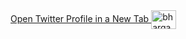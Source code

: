 <a href="https://twitter.com/bhargav_ram_pranav_mutyalapalli" target="_blank">
  Open Twitter Profile in a New Tab
</a>
<a href="https://twitter.com/bhargav ram pranav mutyalapalli" target="blank"><img align="center" src="https://raw.githubusercontent.com/rahuldkjain/github-profile-readme-generator/master/src/images/icons/Social/twitter.svg" alt="bhargav ram pranav mutyalapalli" height="30" width="40" /></a>
